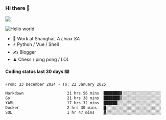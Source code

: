 ### Hi there 👋
![](https://komarev.com/ghpvc/?username=Xuhandsome)


<img src="https://github-readme-stats.vercel.app/api?username=XuHandsome&show_icons=true&theme=merko" alt="Hello world">

<br/>

- 🍻  Work at Shanghai, _A Linux SA_
- ⚡  Python / Vue / Shell
- ✍️  Blogger
- ♟  Chess / ping pong / LOL

#### Coding status last 30 days ⌨️

<!--START_SECTION:waka-->

```txt
From: 23 December 2024 - To: 22 January 2025

Markdown                   21 hrs 56 mins  ███████▓░░░░░░░░░░░░░░░░░   30.41 %
Go                         21 hrs 38 mins  ███████▒░░░░░░░░░░░░░░░░░   29.98 %
YAML                       17 hrs 32 mins  ██████░░░░░░░░░░░░░░░░░░░   24.31 %
Docker                     2 hrs 30 mins   █░░░░░░░░░░░░░░░░░░░░░░░░   03.47 %
SQL                        1 hr 47 mins    ▓░░░░░░░░░░░░░░░░░░░░░░░░   02.48 %
```

<!--END_SECTION:waka-->
